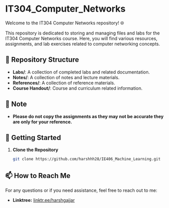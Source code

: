 # IT304_Computer_Networks

Welcome to the IT304 Computer Networks repository! 🌐

This repository is dedicated to storing and managing files and labs for the IT304 Computer Networks course. Here, you will find various resources, assignments, and lab exercises related to computer networking concepts.

## 📁 Repository Structure

- **Labs/**: A collection of completed labs and related documentation.
- **Notes/**: A collection of notes and lecture materials.
- **References/**: A collection of reference materials.
- **Course Handout/**: Course and curriculum related information.

## 📝 Note

- **Please do not copy the assignments as they may not be accurate they are only for your reference.**

## 🚀 Getting Started

1. **Clone the Repository**
   ```bash
   git clone https://github.com/harshhh28/IE406_Machine_Learning.git
   ```

## 📫 How to Reach Me

For any questions or if you need assistance, feel free to reach out to me:

- **Linktree:** [linktr.ee/harshgajjar](https://linktr.ee/harshgajjar)

